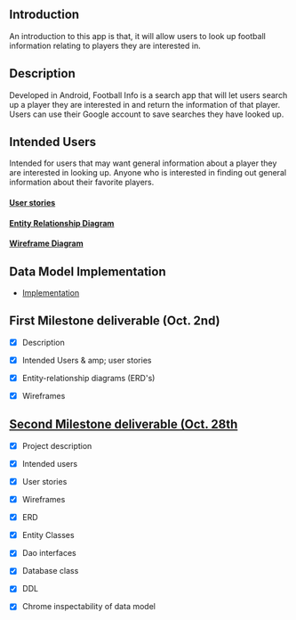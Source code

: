 ## Introduction
An introduction to this app is that, it will allow users to
look up football information relating to players they are interested in.

## Description
Developed in Android, Football Info is a search app that will let users search up a player
they are interested in and return the information of that player. Users can use
their Google account to save searches they have looked up.

## Intended Users
Intended for users that may want general information about a player
they are interested in looking up. Anyone who is interested in finding out
general information about their favorite players.

#### [User stories](docs/user-stories.md)

#### [Entity Relationship Diagram](docs/erd.md)

#### [Wireframe Diagram](docs/wireframe.md)


## Data Model Implementation

* [Implementation](docs/datamodelimplementation.md)

## First Milestone deliverable (Oct. 2nd)

* [x] Description

* [x] Intended Users & amp; user stories

* [x] Entity-relationship diagrams (ERD's)

* [x] Wireframes

## [Second Milestone deliverable (Oct. 28th](https://deep-dive-coding-java-cohort-8.github.io/2019/10/22/android-milestone-2-rubric.html)

* [x] Project description 

* [x] Intended users
* [x] User stories
* [x] Wireframes
* [X] ERD
* [x] Entity Classes
* [x] Dao interfaces
* [x] Database class
* [x] DDL
* [x] Chrome inspectability of data model
